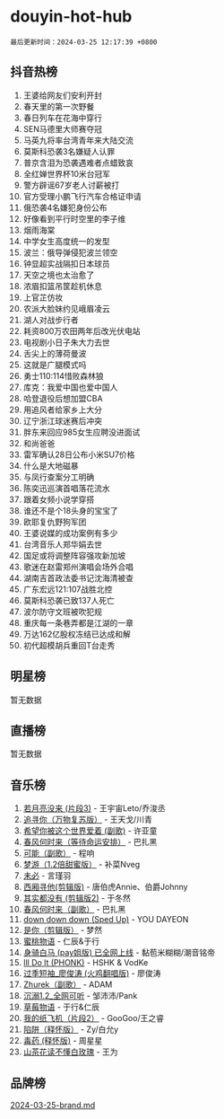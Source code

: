 # douyin-hot-hub

`最后更新时间：2024-03-25 12:17:39 +0800`

## 抖音热榜

1. 王婆给网友们安利开封
1. 春天里的第一次野餐
1. 春日列车在花海中穿行
1. SEN马德里大师赛夺冠
1. 马英九将率台湾青年来大陆交流
1. 莫斯科恐袭3名嫌疑人认罪
1. 普京含泪为恐袭遇难者点蜡致哀
1. 全红婵世界杯10米台冠军
1. 警方辟谣67岁老人讨薪被打
1. 官方受理小鹏飞行汽车合格证申请
1. 俄恐袭4名嫌犯身份公布
1. 好像看到平行时空里的李子维
1. 烟雨海棠
1. 中学女生高度统一的发型
1. 波兰：俄导弹侵犯波兰领空
1. 钟显超实战隔扣日本球员
1. 天空之境也太治愈了
1. 浓眉扣篮吊筐趁机休息
1. 上官芷仿妆
1. 农派大脸妹约见峨眉凌云
1. 湖人对战步行者
1. 耗资800万农田两年后改光伏电站
1. 电视剧小日子朱大力去世
1. 舌尖上的薄荷曼波
1. 这就是广腿模式吗
1. 勇士110:114惜败森林狼
1. 库克：我爱中国也爱中国人
1. 哈登退役后想加盟CBA
1. 用追风者给家乡上大分
1. 辽宁浙江球迷赛后冲突
1. 胖东来回应985女生应聘没进面试
1. 和尚爸爸
1. 雷军确认28日公布小米SU7价格
1. 什么是大地磁暴
1. 与凤行查案分工明确
1. 陈奕迅巡演首唱落花流水
1. 跟着女频小说学穿搭
1. 谁还不是个18头身的宝宝了
1. 欧耶复仇野狗军团
1. 王婆说媒的成功案例有多少
1. 台湾音乐人郑华娟去世
1. 国足或将调整阵容强攻新加坡
1. 歌迷在赵雷郑州演唱会场外合唱
1. 湖南吉首政法委书记沈海清被查
1. 广东宏远121:107战胜北控
1. 莫斯科恐袭已致137人死亡
1. 波尔防守文班被吹犯规
1. 重庆每一条巷弄都是江湖的一章
1. 万达162亿股权冻结已达成和解
1. 初代超模胡兵重回T台走秀

## 明星榜

暂无数据

## 直播榜

暂无数据

## 音乐榜

1. [若月亮没来 (片段3)](https://sf5-hl-cdn-tos.douyinstatic.com/obj/tos-cn-ve-2774/okfyEUsGW1B1ovJi5JiN9IjvAT2lMwA054GoEB) - 王宇宙Leto/乔浚丞
1. [追寻你（万物复苏版）](https://sf5-hl-cdn-tos.douyinstatic.com/obj/tos-cn-ve-2774/oYeAZJsbjIDit9APmBg8u6uDUQnHmoCf3gbo74) - 王天戈/川青
1. [希望你被这个世界爱着 (副歌)](https://sf5-hl-cdn-tos.douyinstatic.com/obj/tos-cn-ve-2774/oUHCmWQfZlE3QQBKBeD8rCFLpJzPgCpImhsxMt) - 许亚童
1. [春风何时来（等待命运安排）](https://sf5-hl-cdn-tos.douyinstatic.com/obj/tos-cn-ve-2774/oICBNbD3gelMfB4WgiD1KI2jQtXZE2FgHLwtsl) - 巴扎黑
1. [可能（副歌）](https://sf5-hl-cdn-tos.douyinstatic.com/obj/tos-cn-ve-2774/cde1731888894259b333569393c2fb51) - 程响
1. [梦游（1.2倍甜蜜版）](https://sf3-cdn-tos.douyinstatic.com/obj/tos-cn-ve-2774/o4gyAUm8hwufoEABmwVIiQtHsFuGzAEEWtNMzo) - 补菜Nveg
1. [未必](https://sf5-hl-cdn-tos.douyinstatic.com/obj/tos-cn-ve-2774/ogntQMFnKQDZUgTCYuJgfLEtleYZZFxBQqhhFB) - 言瑾羽
1. [西厢寻他(剪辑版)](https://sf6-cdn-tos.douyinstatic.com/obj/tos-cn-ve-2774/oUsAVfAQKlRNxEv5qxvIB8o5qmIWUcXbzJKJhw) - 唐伯虎Annie、伯爵Johnny
1. [其实都没有 (剪辑版2)](https://sf5-hl-cdn-tos.douyinstatic.com/obj/tos-cn-ve-2774/oEBNQenHZtBhxYjGgUDQk0BCHTigQafgFlbQ7k) - 于冬然
1. [春风何时来（副歌）](https://sf5-hl-cdn-tos.douyinstatic.com/obj/tos-cn-ve-2774/ow7tbAiAWI2giBUrmu0hMMh3UYP3ZXdbDYiXd) - 巴扎黑
1. [down down down (Sped Up)](https://sf6-cdn-tos.douyinstatic.com/obj/tos-cn-ve-2774/ow80iABiXIO9DsFwK6WeZKMaJRi3BPJAotDy8m) - YOU DAYEON
1. [是你（剪辑版）](https://sf5-hl-cdn-tos.douyinstatic.com/obj/tos-cn-ve-2774/46019dae783c4c969944217fe1cfafc4) - 梦然
1. [蜜桃物语](https://sf6-cdn-tos.douyinstatic.com/obj/tos-cn-ve-2774/oIhOSCZtIACtYU4XQkngiW9kCBfVD1Fz9IYeqL) - 仁辰&于行
1. [身骑白马 (pay姐版) 已全网上线](https://sf5-hl-cdn-tos.douyinstatic.com/obj/tos-cn-ve-2774/oQLO5ZgLsFkaDhdIIveF2zUCgfweY0gWaH4AQG) - 黏苞米糊糊/潮音铭帝
1. [lll Do lt (PHONK)](https://sf5-hl-cdn-tos.douyinstatic.com/obj/tos-cn-ve-2774/osfNbddrZl4hIgEDk6kFftBDBJ1X8MZxH1QCOB) - HSHK & VodKe
1. [过季短袖_廖俊涛 (火鸡翻唱版)](https://sf5-hl-cdn-tos.douyinstatic.com/obj/tos-cn-ve-2774/ogQVJl0tRBKxQgZji7YClFEBrVDeHpPTWfCZbQ) - 廖俊涛
1. [Zhurek（副歌）](https://sf5-hl-cdn-tos.douyinstatic.com/obj/tos-cn-ve-2774/ooQm8FBZQDlf0btEYgVpCcSCQfrdJGBEKZYBGS) - ADAM
1. [沉溺1.2_全网可听](https://sf3-cdn-tos.douyinstatic.com/obj/tos-cn-ve-2774/ok2QoiBqsWAX9McZmWiI9gAB0EzwD4Xj6yfmtH) - 邹沛沛/Pank
1. [草莓物语](https://sf5-hl-cdn-tos.douyinstatic.com/obj/tos-cn-ve-2774/okynhJ7jEAIIZBfsLgYMEI8QC3WbQNN66RKzhT) - 于行&仁辰
1. [我的纸飞机（片段2）](https://sf5-hl-cdn-tos.douyinstatic.com/obj/tos-cn-ve-2774/oM2ZrKcg2CD5AeRB2gkeXOFB1IxAGJdZPazYHf) - GooGoo/王之睿
1. [陷阱（释怀版）](https://sf6-cdn-tos.douyinstatic.com/obj/tos-cn-ve-2774/oE8C21LeZrzKLDFfQYgMzx4GAIHageG5IzayY7) - Zy/白允y
1. [毒药 (释怀版)](https://sf5-hl-cdn-tos.douyinstatic.com/obj/tos-cn-ve-2774/oYILMEAzspdZBIzy4frJNB8ZHPHWAhiwowd4Ad) - 周星星
1. [山茶花读不懂白玫瑰](https://sf5-hl-cdn-tos.douyinstatic.com/obj/tos-cn-ve-2774/osfn8B7DktrRHEPJgPCfDbw7QDQEkwC16BxZg9) - 王为

## 品牌榜

[2024-03-25-brand.md](2024-03-25-brand.md)
